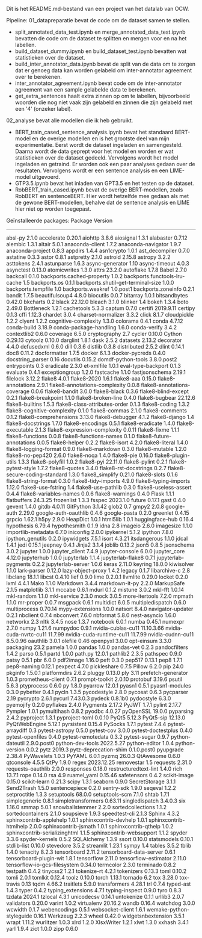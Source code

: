 Dit is het README.md-bestand van een project van het datalab van OCW. 

Pipeline:
01_datapreparatie bevat de code om de dataset samen te stellen.
- split_annotated_data_test.ipynb en merge_annotated_data_test.ipynb bevatten de code om de dataset te splitten en mergen voor en na het labellen.
- build_dataset_dummy.ipynb en build_dataset_test.ipynb bevatten wat statistieken over de dataset.
- build_inter_annotator_data.ipynb bevat de split van de data om te zorgen dat er genoeg data kan worden gelabeld om inter-annotator agreement over te berekenen.
- inter_annotator_agreement.ipynb bevat code om de inter-annotator agreement van een sample gelabelde data te berekenen.
- get_extra_sentences haalt extra zinnen op om te labellen, bijvoorbeeld woorden die nog niet vaak zijn gelabeld en zinnen die zijn gelabeld met een '4' (onzeker label).

02_analyse bevat alle modellen die ik heb gebruikt.
- BERT_train_cased_sentence_analysis.ipynb bevat het standaard BERT-model en de overige modellen en is het grootste deel van mijn experimentatie. Eerst wordt de dataset ingeladen en samengesteld. Daarna wordt de data geprept voor het model en worden er wat statistieken over de dataset gedeeld. Vervolgens wordt het model ingeladen en getraind. Er worden ook een paar analyses gedaan over de resultaten. Vervolgens wordt er een sentence analysis en een LIME-model uitgevoerd.
- GTP3.5.ipynb bevat het inladen van GPT3.5 en het testen op de dataset.
- RobBERT_train_cased.ipynb bevat de overige BERT-modellen, zoals RobBERT en sentenceBERT. Hier wordt hetzelfde mee gedaan als met de gewone BERT-modellen, behalve dat de sentence analysis en LIME hier niet op worden toegepast.


Geïnstalleerde packages:
Package                            Version
---------------------------------- -----------
absl-py                            2.1.0
accelerate                         0.20.1
aiohttp                            3.8.6
aiosignal                          1.3.1
alabaster                          0.7.12
alembic                            1.3.1
altair                             5.0.1
anaconda-client                    1.7.2
anaconda-navigator                 1.9.7
anaconda-project                   0.8.3
appdirs                            1.4.4
asn1crypto                         1.0.1
ast_decompiler                     0.7.0
astatine                           0.3.3
astor                              0.8.1
astpretty                          2.1.0
astroid                            2.15.8
astropy                            3.2.2
asttokens                          2.4.1
astunparse                         1.6.3
async-generator                    1.10
async-timeout                      4.0.3
asynctest                          0.13.0
atomicwrites                       1.3.0
attrs                              23.2.0
autoflake                          1.7.8
Babel                              2.7.0
backcall                           0.1.0
backports.cached-property          1.0.2
backports.functools-lru-cache      1.5
backports.os                       0.1.1
backports.shutil-get-terminal-size 1.0.0
backports.tempfile                 1.0
backports.weakref                  1.0.post1
backports.zoneinfo                 0.2.1
bandit                             1.7.5
beautifulsoup4                     4.8.0
biocutils                          0.0.7
bitarray                           1.0.1
bitsandbytes                       0.42.0
bkcharts                           0.2
black                              22.12.0
bleach                             3.1.0
blinker                            1.4
bokeh                              1.3.4
boto                               2.49.0
Bottleneck                         1.2.1
cachetools                         5.3.3
captum                             0.7.0
certifi                            2019.9.11
certipy                            0.1.3
cffi                               1.12.3
chardet                            3.0.4
charset-normalizer                 3.3.2
click                              8.1.7
cloudpickle                        1.2.2
clyent                             1.2.2
cognitive-complexity               1.3.0
colorama                           0.4.1
conda                              4.7.12
conda-build                        3.18.9
conda-package-handling             1.6.0
conda-verify                       3.4.2
contextlib2                        0.6.0
coverage                           6.5.0
cryptography                       2.7
cycler                             0.10.0
Cython                             0.29.13
cytoolz                            0.10.0
darglint                           1.8.1
dask                               2.5.2
datasets                           2.13.2
decorator                          4.4.0
defusedxml                         0.6.0
dill                               0.3.6
distlib                            0.3.8
distributed                        2.5.2
dlint                              0.14.1
doc8                               0.11.2
docformatter                       1.7.5
docker                             6.1.3
docker-pycreds                     0.4.0
docstring_parser                   0.16
docutils                           0.15.2
domdf-python-tools                 3.8.0.post2
entrypoints                        0.3
eradicate                          2.3.0
et-xmlfile                         1.0.1
eval-type-backport                 0.1.3
evaluate                           0.4.1
exceptiongroup                     1.2.0
fastcache                          1.1.0
fastjsonschema                     2.19.1
filelock                           3.12.2
flake8                             4.0.1
flake8-2020                        1.6.1
flake8-aaa                         0.15.0
flake8-annotations                 2.9.1
flake8-annotations-complexity      0.0.8
flake8-annotations-coverage        0.0.6
flake8-bandit                      3.0.0
flake8-black                       0.3.6
flake8-blind-except                0.2.1
flake8-breakpoint                  1.1.0
flake8-broken-line                 0.4.0
flake8-bugbear                     22.12.6
flake8-builtins                    1.5.3
flake8-class-attributes-order      0.1.3
flake8-coding                      1.3.2
flake8-cognitive-complexity        0.1.0
flake8-commas                      2.1.0
flake8-comments                    0.1.2
flake8-comprehensions              3.13.0
flake8-debugger                    4.1.2
flake8-django                      1.4
flake8-docstrings                  1.7.0
flake8-encodings                   0.5.1
flake8-eradicate                   1.4.0
flake8-executable                  2.1.3
flake8-expression-complexity       0.0.11
flake8-fixme                       1.1.1
flake8-functions                   0.0.8
flake8-functions-names             0.1.0
flake8-future-annotations          0.0.5
flake8-helper                      0.2.2
flake8-isort                       4.2.0
flake8-literal                     1.4.0
flake8-logging-format              0.9.0
flake8-markdown                    0.3.0
flake8-mutable                     1.2.0
flake8-no-pep420                   2.6.0
flake8-noqa                        1.4.0
flake8-pie                         0.16.0
flake8-plugin-utils                1.3.3
flake8-polyfill                    1.0.2
flake8-pyi                         22.11.0
flake8-pylint                      0.2.1
flake8-pytest-style                1.7.2
flake8-quotes                      3.4.0
flake8-rst-docstrings              0.2.7
flake8-secure-coding-standard      1.3.0
flake8_simplify                    0.21.0
flake8-slots                       0.1.6
flake8-string-format               0.3.0
flake8-tidy-imports                4.9.0
flake8-typing-imports              1.12.0
flake8-use-fstring                 1.4
flake8-use-pathlib                 0.3.0
flake8-useless-assert              0.4.4
flake8-variables-names             0.0.6
flake8-warnings                    0.4.0
Flask                              1.1.1
flatbuffers                        24.3.25
frozenlist                         1.3.3
fsspec                             2023.1.0
future                             0.17.1
gast                               0.4.0
gevent                             1.4.0
gitdb                              4.0.11
GitPython                          3.1.42
glob2                              0.7
gmpy2                              2.0.8
google-auth                        2.29.0
google-auth-oauthlib               0.4.6
google-pasta                       0.2.0
greenlet                           0.4.15
grpcio                             1.62.1
h5py                               2.9.0
HeapDict                           1.0.1
html5lib                           1.0.1
huggingface-hub                    0.16.4
hypothesis                         6.79.4
hypothesmith                       0.1.9
idna                               2.8
imageio                            2.6.0
imagesize                          1.1.0
importlib-metadata                 6.7.0
iniconfig                          2.0.0
ipykernel                          5.1.2
ipython                            7.8.0
ipython_genutils                   0.2.0
ipywidgets                         7.5.1
isort                              4.3.21
itsdangerous                       1.1.0
jdcal                              1.4.1
jedi                               0.15.1
jeepney                            0.4.1
Jinja2                             3.1.4
joblib                             0.13.2
json5                              0.8.5
jsonschema                         3.0.2
jupyter                            1.0.0
jupyter_client                     7.4.9
jupyter-console                    6.0.0
jupyter_core                       4.12.0
jupyterhub                         1.0.0
jupyterlab                         1.1.4
jupyterlab-flake8                  0.7.1
jupyterlab-pygments                0.2.2
jupyterlab-server                  1.0.6
keras                              2.11.0
keyring                            18.0.0
kiwisolver                         1.1.0
lark-parser                        0.12.0
lazy-object-proxy                  1.4.2
legacy                             0.1.7
libarchive-c                       2.8
libclang                           18.1.1
libcst                             0.4.10
lief                               0.9.0
lime                               0.2.0.1
llvmlite                           0.29.0
locket                             0.2.0
lxml                               4.4.1
Mako                               1.1.0
Markdown                           3.4.4
markdown-it-py                     2.2.0
MarkupSafe                         2.1.5
matplotlib                         3.1.1
mccabe                             0.6.1
mdurl                              0.1.2
mistune                            3.0.2
mkl-fft                            1.0.14
mkl-random                         1.1.0
mkl-service                        2.3.0
mock                               3.0.5
more-itertools                     7.2.0
mpmath                             1.1.0
mr-proper                          0.0.7
msgpack                            0.6.1
multidict                          6.0.5
multipledispatch                   0.6.0
multiprocess                       0.70.14
mypy-extensions                    1.0.0
natsort                            8.4.0
navigator-updater                  0.2.1
nbclient                           0.7.4
nbconvert                          7.6.0
nbformat                           5.8.0
nest-asyncio                       1.6.0
networkx                           2.3
nltk                               3.4.5
nose                               1.3.7
notebook                           6.0.1
numba                              0.45.1
numexpr                            2.7.0
numpy                              1.21.6
numpydoc                           0.9.1
nvidia-cublas-cu11                 11.10.3.66
nvidia-cuda-nvrtc-cu11             11.7.99
nvidia-cuda-runtime-cu11           11.7.99
nvidia-cudnn-cu11                  8.5.0.96
oauthlib                           3.0.1
olefile                            0.46
openpyxl                           3.0.0
opt-einsum                         3.3.0
packaging                          23.2
pamela                             1.0.0
pandas                             1.0.0
pandas-vet                         0.2.3
pandocfilters                      1.4.2
parso                              0.5.1
partd                              1.0.0
path.py                            12.0.1
pathlib2                           2.3.5
pathspec                           0.9.0
patsy                              0.5.1
pbr                                6.0.0
pdf2image                          1.16.0
peft                               0.3.0
pep517                             0.13.1
pep8                               1.7.1
pep8-naming                        0.12.1
pexpect                            4.7.0
pickleshare                        0.7.5
Pillow                             6.2.0
pip                                24.0
pkginfo                            1.5.0.1
platformdirs                       2.6.2
pluggy                             0.13.0
ply                                3.11
prefetch-generator                 1.0.3
prometheus-client                  0.7.1
prompt-toolkit                     2.0.10
protobuf                           3.19.6
psutil                             5.6.3
ptyprocess                         0.6.0
py                                 1.8.0
pyarrow                            12.0.1
pyasn1                             0.5.1
pyasn1-modules                     0.3.0
pybetter                           0.4.1
pycln                              1.3.5
pycodestyle                        2.8.0
pycosat                            0.6.3
pycparser                          2.19
pycrypto                           2.6.1
pycurl                             7.43.0.3
pydeck                             0.8.1b0
pydocstyle                         6.3.0
pyemojify                          0.2.0
pyflakes                           2.4.0
Pygments                           2.17.2
PyJWT                              1.7.1
pylint                             2.17.7
Pympler                            1.0.1
pymultihash                        0.8.2
pyodbc                             4.0.27
pyOpenSSL                          19.0.0
pyparsing                          2.4.2
pyproject                          1.3.1
pyproject-toml                     0.0.10
PyQt5                              5.12.3
PyQt5-sip                          12.13.0
PyQtWebEngine                      5.12.1
pyrsistent                         0.15.4
PySocks                            1.7.1
pytest                             7.4.4
pytest-arraydiff                   0.3
pytest-astropy                     0.5.0
pytest-cov                         3.0.0
pytest-doctestplus                 0.4.0
pytest-openfiles                   0.4.0
pytest-remotedata                  0.3.2
pytest-sugar                       0.9.7
python-dateutil                    2.9.0.post0
python-dev-tools                   2022.5.27
python-editor                      1.0.4
python-version                     0.0.2
pytz                               2019.3
pytz-deprecation-shim              0.1.0.post0
pyupgrade                          2.38.4
PyWavelets                         1.0.3
PyYAML                             6.0.1
pyzmq                              26.0.3
QtAwesome                          0.6.0
qtconsole                          4.5.5
QtPy                               1.9.0
regex                              2023.12.25
removestar                         1.5
requests                           2.31.0
requests-oauthlib                  2.0.0
responses                          0.18.0
restructuredtext-lint              1.4.0
rich                               13.7.1
rope                               0.14.0
rsa                                4.9
ruamel_yaml                        0.15.46
safetensors                        0.4.2
scikit-image                       0.15.0
scikit-learn                       0.21.3
scipy                              1.3.1
seaborn                            0.9.0
SecretStorage                      3.1.1
Send2Trash                         1.5.0
sentencepiece                      0.2.0
sentry-sdk                         1.9.0
seqeval                            1.2.2
setproctitle                       1.3.3
setuptools                         68.0.0
setuptools-scm                     7.1.0
shtab                              1.7.1
simplegeneric                      0.8.1
simpletransformers                 0.63.11
singledispatch                     3.4.0.3
six                                1.16.0
smmap                              5.0.1
snowballstemmer                    2.2.0
sortedcollections                  1.1.2
sortedcontainers                   2.1.0
soupsieve                          1.9.3
speedtest-cli                      2.1.3
Sphinx                             4.3.2
sphinxcontrib-applehelp            1.0.1
sphinxcontrib-devhelp              1.0.1
sphinxcontrib-htmlhelp             2.0.0
sphinxcontrib-jsmath               1.0.1
sphinxcontrib-qthelp               1.0.2
sphinxcontrib-serializinghtml      1.1.5
sphinxcontrib-websupport           1.1.2
spyder                             3.3.6
spyder-kernels                     0.5.2
SQLAlchemy                         1.3.9
ssort                              0.10.0
statsmodels                        0.10.1
stdlib-list                        0.10.0
stevedore                          3.5.2
streamlit                          1.23.1
sympy                              1.4
tables                             3.5.2
tblib                              1.4.0
tenacity                           8.2.3
tensorboard                        2.11.2
tensorboard-data-server            0.6.1
tensorboard-plugin-wit             1.8.1
tensorflow                         2.11.0
tensorflow-estimator               2.11.0
tensorflow-io-gcs-filesystem       0.34.0
termcolor                          2.3.0
terminado                          0.8.2
testpath                           0.4.2
tinycss2                           1.2.1
tokenize-rt                        4.2.1
tokenizers                         0.13.3
toml                               0.10.2
tomli                              2.0.1
tomlkit                            0.12.4
toolz                              0.10.0
torch                              1.13.1
tornado                            6.2
tox                                3.28.0
tox-travis                         0.13
tqdm                               4.66.2
traitlets                          5.9.0
transformers                       4.28.1
trl                                0.7.4
typed-ast                          1.4.3
typer                              0.4.2
typing_extensions                  4.7.1
typing-inspect                     0.9.0
tyro                               0.8.3
tzdata                             2024.1
tzlocal                            4.3.1
unicodecsv                         0.14.1
untokenize                         0.1.1
urllib3                            2.0.7
validators                         0.20.0
varint                             1.0.2
virtualenv                         20.16.2
wandb                              0.16.4
watchdog                           3.0.0
wcwidth                            0.1.7
webencodings                       0.5.1
websocket-client                   1.6.1
wemake-python-styleguide           0.16.1
Werkzeug                           2.2.3
wheel                              0.42.0
widgetsnbextension                 3.5.1
wrapt                              1.11.2
wurlitzer                          1.0.3
xlrd                               1.2.0
XlsxWriter                         1.2.1
xlwt                               1.3.0
xxhash                             3.4.1
yarl                               1.9.4
zict                               1.0.0
zipp                               0.6.0
